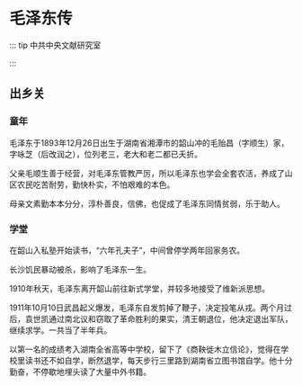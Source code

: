 # 毛泽东传

::: tip 中共中央文献研究室

:::

## 出乡关

### 童年

毛泽东于1893年12月26日出生于湖南省湘潭市的韶山冲的毛贻昌（字顺生）家，字咏芝（后改润之），位列老三，老大和老二都已夭折。

父亲毛顺生善于经营，对毛泽东管教严厉，所以毛泽东也学会全套农活，养成了山区农民吃苦耐劳，勤快朴实，不怕艰难的本色。

母亲文素勤本本分分，淳朴善良，信佛，也促成了毛泽东同情贫弱，乐于助人。

### 学堂

在韶山入私塾开始读书，“六年孔夫子”，中间曾停学两年回家务农。

长沙饥民暴动被杀，影响了毛泽东一生。

1910年秋天，毛泽东离开韶山前往新式学堂，并较多地接受了维新派思想。

1911年10月10日武昌起义爆发，毛泽东自发剪掉了鞭子，决定投笔从戎。两个月过后，袁世凯通过南北议和窃取了革命胜利的果实，清王朝退位，他决定退出军队，继续求学。一共当了半年兵。

以第一名的成绩考入湖南全省高等中学校，留下了《商鞅徙木立信论》，觉得在学校里读书还不如自学，断然退学，每天步行三里路到湖南省立图书馆自学。他十分勤奋，不停歇地埋头读了大量中外书籍。



